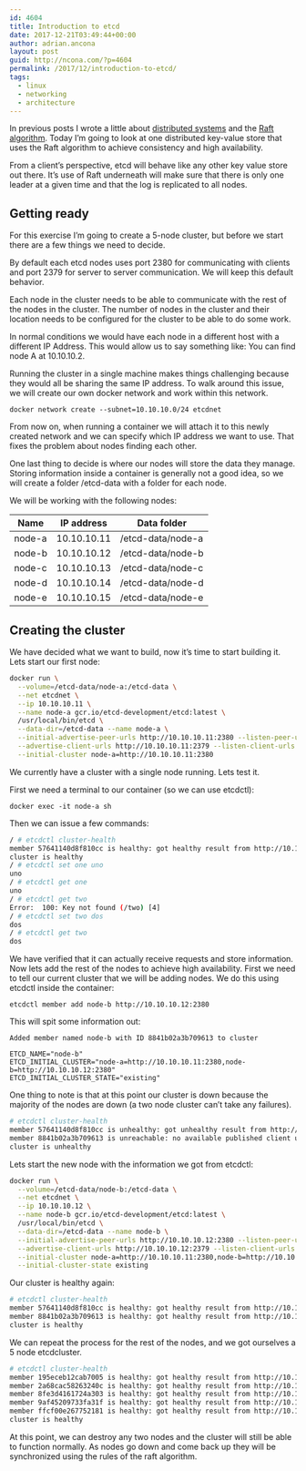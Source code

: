 ```yaml
---
id: 4604
title: Introduction to etcd
date: 2017-12-21T03:49:44+00:00
author: adrian.ancona
layout: post
guid: http://ncona.com/?p=4604
permalink: /2017/12/introduction-to-etcd/
tags:
  - linux
  - networking
  - architecture
---
```

In previous posts I wrote a little about [distributed systems](http://ncona.com/2017/12/distributed-systems/) and the [Raft algorithm](http://ncona.com/2017/12/raft-for-reaching-consensus/). Today I&#8217;m going to look at one distributed key-value store that uses the Raft algorithm to achieve consistency and high availability.

From a client&#8217;s perspective, etcd will behave like any other key value store out there. It&#8217;s use of Raft underneath will make sure that there is only one leader at a given time and that the log is replicated to all nodes.

## Getting ready

For this exercise I&#8217;m going to create a 5-node cluster, but before we start there are a few things we need to decide.

By default each etcd nodes uses port 2380 for communicating with clients and port 2379 for server to server communication. We will keep this default behavior.

Each node in the cluster needs to be able to communicate with the rest of the nodes in the cluster. The number of nodes in the cluster and their location needs to be configured for the cluster to be able to do some work.

In normal conditions we would have each node in a different host with a different IP Address. This would allow us to say something like: You can find node A at 10.10.10.2.

Running the cluster in a single machine makes things challenging because they would all be sharing the same IP address. To walk around this issue, we will create our own docker network and work within this network.

<!--more-->

```
docker network create --subnet=10.10.10.0/24 etcdnet
```

From now on, when running a container we will attach it to this newly created network and we can specify which IP address we want to use. That fixes the problem about nodes finding each other.

One last thing to decide is where our nodes will store the data they manage. Storing information inside a container is generally not a good idea, so we will create a folder /etcd-data with a folder for each node.

We will be working with the following nodes:

| Name   | IP address  | Data folder       |
| ------ | ----------- | ----------------- |
| node-a | 10.10.10.11 | /etcd-data/node-a |
| node-b | 10.10.10.12 | /etcd-data/node-b |
| node-c | 10.10.10.13 | /etcd-data/node-c |
| node-d | 10.10.10.14 | /etcd-data/node-d |
| node-e | 10.10.10.15 | /etcd-data/node-e |

## Creating the cluster

We have decided what we want to build, now it&#8217;s time to start building it. Lets start our first node:

```bash
docker run \
  --volume=/etcd-data/node-a:/etcd-data \
  --net etcdnet \
  --ip 10.10.10.11 \
  --name node-a gcr.io/etcd-development/etcd:latest \
  /usr/local/bin/etcd \
  --data-dir=/etcd-data --name node-a \
  --initial-advertise-peer-urls http://10.10.10.11:2380 --listen-peer-urls http://0.0.0.0:2380 \
  --advertise-client-urls http://10.10.10.11:2379 --listen-client-urls http://0.0.0.0:2379 \
  --initial-cluster node-a=http://10.10.10.11:2380
```

We currently have a cluster with a single node running. Lets test it.

First we need a terminal to our container (so we can use etcdctl):

```
docker exec -it node-a sh
```

Then we can issue a few commands:

```bash
/ # etcdctl cluster-health
member 57641140d8f810cc is healthy: got healthy result from http://10.10.10.11:2379
cluster is healthy
/ # etcdctl set one uno
uno
/ # etcdctl get one
uno
/ # etcdctl get two
Error:  100: Key not found (/two) [4]
/ # etcdctl set two dos
dos
/ # etcdctl get two
dos
```

We have verified that it can actually receive requests and store information. Now lets add the rest of the nodes to achieve high availability. First we need to tell our current cluster that we will be adding nodes. We do this using etcdctl inside the container:

```
etcdctl member add node-b http://10.10.10.12:2380
```

This will spit some information out:

```
Added member named node-b with ID 8841b02a3b709613 to cluster

ETCD_NAME="node-b"
ETCD_INITIAL_CLUSTER="node-a=http://10.10.10.11:2380,node-b=http://10.10.10.12:2380"
ETCD_INITIAL_CLUSTER_STATE="existing"
```

One thing to note is that at this point our cluster is down because the majority of the nodes are down (a two node cluster can&#8217;t take any failures).

```bash
# etcdctl cluster-health
member 57641140d8f810cc is unhealthy: got unhealthy result from http://10.10.10.11:2379
member 8841b02a3b709613 is unreachable: no available published client urls
cluster is unhealthy
```

Lets start the new node with the information we got from etcdctl:

```bash
docker run \
  --volume=/etcd-data/node-b:/etcd-data \
  --net etcdnet \
  --ip 10.10.10.12 \
  --name node-b gcr.io/etcd-development/etcd:latest \
  /usr/local/bin/etcd \
  --data-dir=/etcd-data --name node-b \
  --initial-advertise-peer-urls http://10.10.10.12:2380 --listen-peer-urls http://0.0.0.0:2380 \
  --advertise-client-urls http://10.10.10.12:2379 --listen-client-urls http://0.0.0.0:2379 \
  --initial-cluster node-a=http://10.10.10.11:2380,node-b=http://10.10.10.12:2380 \
  --initial-cluster-state existing
```

Our cluster is healthy again:

```bash
# etcdctl cluster-health
member 57641140d8f810cc is healthy: got healthy result from http://10.10.10.12:2379
member 8841b02a3b709613 is healthy: got healthy result from http://10.10.10.11:2379
cluster is healthy
```

We can repeat the process for the rest of the nodes, and we got ourselves a 5 node etcdcluster.

```bash
# etcdctl cluster-health
member 195eceb12cab7005 is healthy: got healthy result from http://10.10.10.15:2379
member 2a68cac58263240c is healthy: got healthy result from http://10.10.10.12:2379
member 8fe3d4161724a303 is healthy: got healthy result from http://10.10.10.14:2379
member 9af45209733fa31f is healthy: got healthy result from http://10.10.10.13:2379
member ffcf00e267752181 is healthy: got healthy result from http://10.10.10.11:2379
cluster is healthy
```

At this point, we can destroy any two nodes and the cluster will still be able to function normally. As nodes go down and come back up they will be synchronized using the rules of the raft algorithm.
